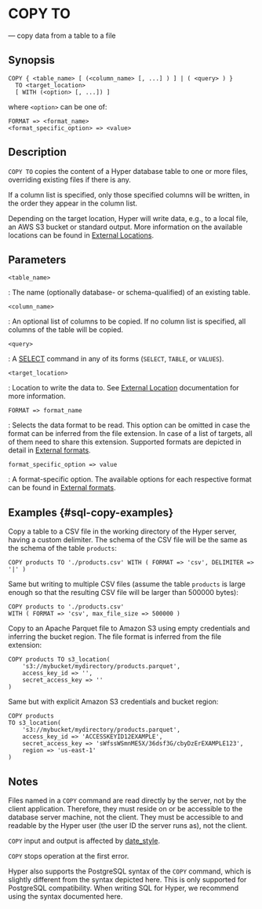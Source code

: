 # COPY TO

— copy data from a table to a file

## Synopsis

```sql_template
COPY { <table_name> [ (<column_name> [, ...] ) ] | ( <query> ) }
  TO <target_location>
  [ WITH (<option> [, ...]) ]
```

where `<option>` can be one of:

```sql_template
FORMAT => <format_name>
<format_specific_option> => <value>
```

## Description

`COPY TO` copies the content of a Hyper database table to one or
more files, overriding existing files if there is any.

If a column list is specified, only those specified columns will
be written, in the order they appear in the column list.

Depending on the target location, Hyper will write data, e.g., to a
local file, an AWS S3 bucket or standard output. More information
on the available locations can be found in [External Locations](/docs/sql/external/location).

## Parameters

`<table_name>`

:   The name (optionally database- or schema-qualified) of an existing
    table.

`<column_name>`

:   An optional list of columns to be copied. If no column list is
    specified, all columns of the table will be copied.

`<query>`

:   A [SELECT](select) command in any of its forms (`SELECT`, `TABLE`,
    or `VALUES`).

`<target_location>`

: Location to write the data to. See [External Location](/docs/sql/external/location)
  documentation for more information.

`FORMAT => format_name`

:   Selects the data format to be read. This option can be omitted in
    case the format can be inferred from the file extension. In case of
    a list of targets, all of them need to share this extension.
    Supported formats are depicted in detail in
    [External formats](/docs/sql/external/formats).

`format_specific_option => value`

:   A format-specific option. The available options for each respective
    format can be found in [External formats](/docs/sql/external/formats).

## Examples {#sql-copy-examples}

Copy a table to a CSV file in the working directory of the Hyper server,
having a custom delimiter. The schema of the CSV file will be the same
as the schema of the table `products`:

    COPY products TO './products.csv' WITH ( FORMAT => 'csv', DELIMITER => '|' )

Same but writing to multiple CSV files (assume the table `products` is
large enough so that the resulting CSV file will be larger than 500000
bytes):

    COPY products to './products.csv'
    WITH ( FORMAT => 'csv', max_file_size => 500000 )

Copy to an Apache Parquet file to Amazon S3 using empty credentials and
inferring the bucket region. The file format is inferred from the file
extension:

    COPY products TO s3_location(
        's3://mybucket/mydirectory/products.parquet',
        access_key_id => '',
        secret_access_key => ''
    )

Same but with explicit Amazon S3 credentials and bucket region:

    COPY products
    TO s3_location(
        's3://mybucket/mydirectory/products.parquet',
        access_key_id => 'ACCESSKEYID12EXAMPLE',
        secret_access_key => 'sWfssWSmnME5X/36dsf3G/cbyDzErEXAMPLE123',
        region => 'us-east-1'
    )

## Notes

Files named in a `COPY` command are read directly by the server, not by
the client application. Therefore, they must reside on or be accessible
to the database server machine, not the client. They must be accessible
to and readable by the Hyper user (the user ID the server runs as), not
the client.

`COPY` input and output is affected by [date_style](#date_style).

`COPY` stops operation at the first error.

Hyper also supports the PostgreSQL syntax of the `COPY` command, which
is slightly different from the syntax depicted here. This is only
supported for PostgreSQL compatibility. When writing SQL for Hyper, we
recommend using the syntax documented here.

